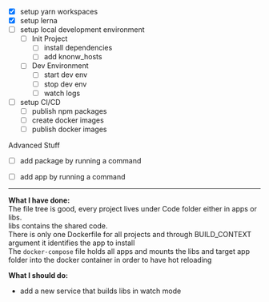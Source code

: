 - [x]  setup yarn workspaces
- [x] setup lerna
- [ ] setup local development environment
  - [ ] Init Project
    - [ ] install dependencies
    - [ ] add knonw_hosts
  - [ ] Dev Environment
    - [ ] start dev env
    - [ ] stop dev env
    - [ ] watch logs
- [ ] setup CI/CD
  - [ ] publish npm packages
  - [ ] create docker images
  - [ ] publish docker images

Advanced Stuff
- [ ] add package by running a command
- [ ] add app by running a command


---
**What I have done:**  
The file tree is good, every project lives under Code folder either in apps or libs.  
libs contains the shared code.  
There is only one Dockerfile for all projects and through BUILD_CONTEXT argument it identifies the app to install  
The `docker-compose` file holds all apps and mounts the libs and target app folder into the docker container in order to have hot reloading  
  
**What I should do:**  
- add a new service that builds libs in watch mode




